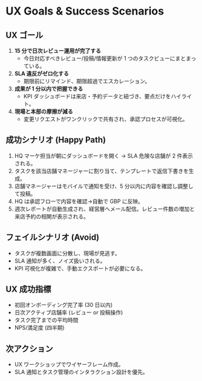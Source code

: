 # UX Goals & Success Scenarios

## UX ゴール
1. **15 分で日次レビュー運用が完了する**
   - 今日対応すべきレビュー/投稿/情報更新が 1 つのタスクビューにまとまっている。
2. **SLA 違反がゼロ化する**
   - 期限前にリマインド、期限超過でエスカレーション。
3. **成果が 1 分以内で把握できる**
   - KPI ダッシュボードは来店・予約データと紐づき、要点だけをハイライト。
4. **現場と本部の摩擦が減る**
   - 変更リクエストがワンクリックで共有され、承認プロセスが可視化。

## 成功シナリオ (Happy Path)
1. HQ マーケ担当が朝にダッシュボードを開く → SLA 危険な店舗が 2 件表示される。
2. タスクを該当店舗マネージャーに割り当て、テンプレートで返信下書きを生成。
3. 店舗マネージャーはモバイルで通知を受け、5 分以内に内容を確認し調整して投稿。
4. HQ は承認フローで内容を確認→自動で GBP に反映。
5. 週次レポートが自動生成され、経営層へメール配信。レビュー件数の増加と来店予約の相関が表示される。

## フェイルシナリオ (Avoid)
- タスクが複数画面に分散し、現場が見逃す。
- SLA 通知が多く、ノイズ扱いされる。
- KPI 可視化が複雑で、手動エクスポートが必要になる。

## UX 成功指標
- 初回オンボーディング完了率 (30 日以内)
- 日次アクティブ店舗率 (レビュー or 投稿操作)
- タスク完了までの平均時間
- NPS/満足度 (四半期)

## 次アクション
- UX ワークショップでワイヤーフレーム作成。
- SLA 通知とタスク管理のインタラクション設計を優先。
